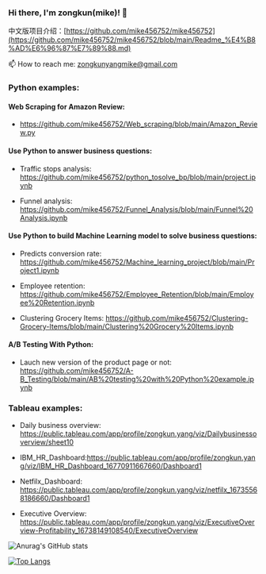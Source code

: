 ### Hi there, I'm zongkun(mike)! 👋 
中文版项目介绍：[https://github.com/mike456752/mike456752](https://github.com/mike456752/mike456752/blob/main/Readme_%E4%B8%AD%E6%96%87%E7%89%88.md)

📫 How to reach me: zongkunyangmike@gmail.com


### Python examples:

#### Web Scraping for Amazon Review:
- https://github.com/mike456752/Web_scraping/blob/main/Amazon_Review.py

#### Use Python to answer business questions: 
- Traffic stops analysis: https://github.com/mike456752/python_tosolve_bp/blob/main/project.ipynb

- Funnel analysis: https://github.com/mike456752/Funnel_Analysis/blob/main/Funnel%20Analysis.ipynb

#### Use Python to build Machine Learning model to solve business questions: 
- Predicts conversion rate: https://github.com/mike456752/Machine_learning_project/blob/main/Project1.ipynb

- Employee retention: https://github.com/mike456752/Employee_Retention/blob/main/Employee%20Retention.ipynb
  
- Clustering Grocery Items: https://github.com/mike456752/Clustering-Grocery-Items/blob/main/Clustering%20Grocery%20Items.ipynb


#### A/B Testing With Python:

- Lauch new version of the product page or not: https://github.com/mike456752/A-B_Testing/blob/main/AB%20testing%20with%20Python%20example.ipynb

### Tableau examples:

- Daily business overview: https://public.tableau.com/app/profile/zongkun.yang/viz/Dailybusinessoverview/sheet10

- IBM_HR_Dashboard:https://public.tableau.com/app/profile/zongkun.yang/viz/IBM_HR_Dashboard_16770911667660/Dashboard1

- Netfilx_Dashboard: https://public.tableau.com/app/profile/zongkun.yang/viz/netfilx_16735568186660/Dashboard1

- Executive Overview: https://public.tableau.com/app/profile/zongkun.yang/viz/ExecutiveOverview-Profitability_16738149108540/ExecutiveOverview

![Anurag's GitHub stats](https://github-readme-stats.vercel.app/api?username=mike456752&show_icons=true&theme=radical)

[![Top Langs](https://github-readme-stats.vercel.app/api/top-langs/?username=mike456752&layout=compact)](https://github.com/anuraghazra/github-readme-stats)
